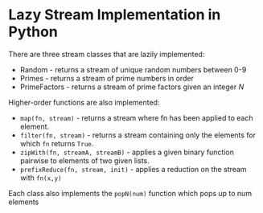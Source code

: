 # Lazy Stream Implementation in Python

There are three stream classes that are lazily implemented:
- Random - returns a stream of unique random numbers between 0-9
- Primes - returns a stream of prime numbers in order
- PrimeFactors - returns a stream of prime factors given an integer *N*

Higher-order functions are also implemented:
- `map(fn, stream)` - returns a stream where fn has been applied to each element.
- `filter(fn, stream)` - returns a stream containing only the elements for which `fn` returns `True`.
- `zipWith(fn, streamA, streamB)` - applies a given binary function pairwise to elements of two given lists.
- `prefixReduce(fn, stream, init)` - applies a reduction on the stream with `fn(x,y)`

Each class also implements the `popN(num)` function which pops up to num elements

